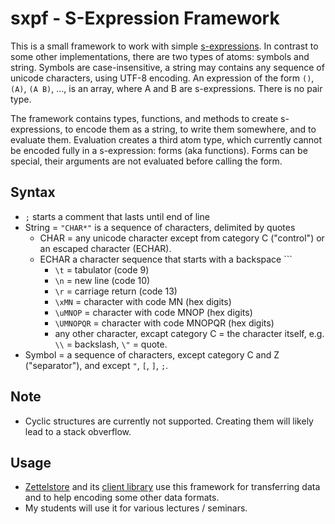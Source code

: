 # sxpf - S-Expression Framework

This is a small framework to work with simple
[s-expressions](https://en.wikipedia.org/wiki/S-expression). In contrast to
some other implementations, there are two types of atoms: symbols and string.
Symbols are case-insensitive, a string may contains any sequence of unicode
characters, using UTF-8 encoding. An expression of the form `()`, `(A)`, `(A
B)`, ..., is an array, where A and B are s-expressions. There is no pair type.

The framework contains types, functions, and methods to create s-expressions,
to encode them as a string, to write them somewhere, and to evaluate them.
Evaluation creates a third atom type, which currently cannot be encoded fully
in a s-expression: forms (aka functions). Forms can be special, their
arguments are not evaluated before calling the form.

## Syntax
* `;` starts a comment that lasts until end of line
* String = `"CHAR*"` is a sequence of characters, delimited by quotes
    * CHAR = any unicode character except from category C ("control") or an
       escaped character (ECHAR).
    * ECHAR a character sequence that starts with a backspace `\``
        * `\t` = tabulator (code 9)
        * `\n` = new line (code 10)
        * `\r` = carriage return (code 13)
        * `\xMN` = character with code MN (hex digits)
        * `\uMNOP` = character with code MNOP (hex digits)
        * `\UMNOPQR` = character with code MNOPQR (hex digits)
        * any other character, excapt category C = the character itself, e.g.
          `\\` = backslash, `\"` = quote.
* Symbol = a sequence of characters, except category C and Z ("separator"),
  and except `"`, `[`, `]`, `;`.

## Note

* Cyclic structures are currently not supported. Creating them will likely
  lead to a stack obverflow.

## Usage

* [Zettelstore](https://zettelstore.de) and its [client
  library](https://zettelstore.de/client/) use this framework for transferring
  data and to help encoding some other data formats.
* My students will use it for various lectures / seminars.
